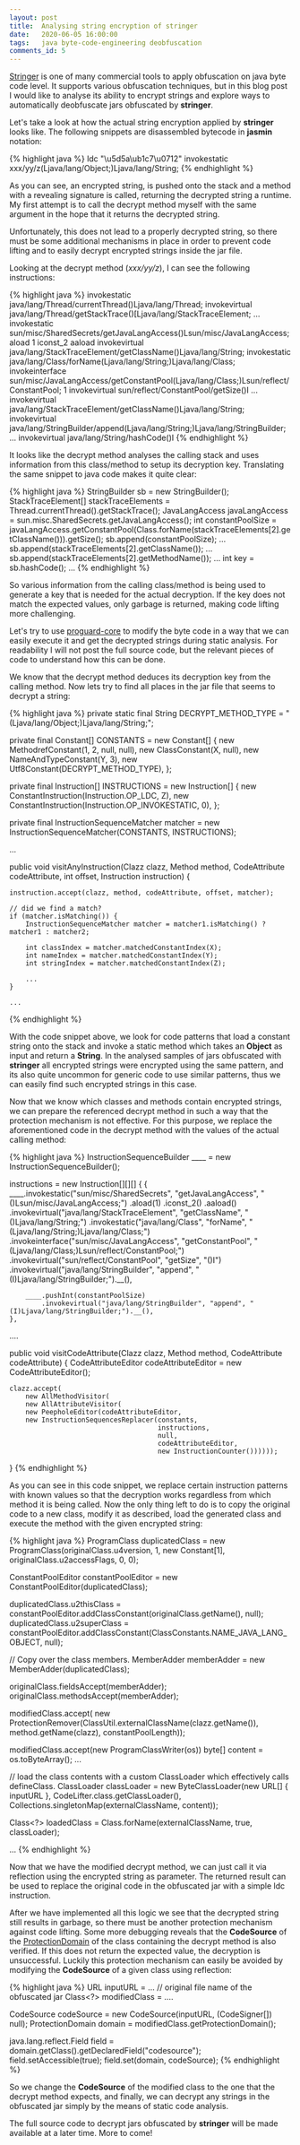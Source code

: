 ```yaml
---
layout: post
title:  Analysing string encryption of stringer
date:   2020-06-05 16:00:00
tags:   java byte-code-engineering deobfuscation
comments_id: 5
---
```


[Stringer](https://jfxstore.com/stringer/) is one of many commercial tools to apply obfuscation on java byte code level.
It supports various obfuscation techniques, but in this blog post I would like to analyse its ability to encrypt strings
and explore ways to automatically deobfuscate jars obfuscated by __stringer__.

Let's take a look at how the actual string encryption applied by __stringer__ looks like. The following snippets are
disassembled bytecode in __jasmin__ notation:

{% highlight java %}
ldc "\u5d5a\ub1c7\u0712"
invokestatic xxx/yy/z(Ljava/lang/Object;)Ljava/lang/String;
{% endhighlight %}

As you can see, an encrypted string, is pushed onto the stack and a method with a revealing signature is called, returning
the decrypted string a runtime. My first attempt is to call the decrypt method myself with the same argument in the hope
that it returns the decrypted string.

Unfortunately, this does not lead to a properly decrypted string, so there must be some additional mechanisms in place
in order to prevent code lifting and to easily decrypt encrypted strings inside the jar file.

Looking at the decrypt method (_xxx/yy/z_), I can see the following instructions:

{% highlight java %}
invokestatic java/lang/Thread/currentThread()Ljava/lang/Thread;
invokevirtual java/lang/Thread/getStackTrace()[Ljava/lang/StackTraceElement;
...
invokestatic sun/misc/SharedSecrets/getJavaLangAccess()Lsun/misc/JavaLangAccess;
aload 1
iconst_2
aaload
invokevirtual java/lang/StackTraceElement/getClassName()Ljava/lang/String;
invokestatic java/lang/Class/forName(Ljava/lang/String;)Ljava/lang/Class;
invokeinterface sun/misc/JavaLangAccess/getConstantPool(Ljava/lang/Class;)Lsun/reflect/ConstantPool; 1
invokevirtual sun/reflect/ConstantPool/getSize()I
...
invokevirtual java/lang/StackTraceElement/getClassName()Ljava/lang/String;
invokevirtual java/lang/StringBuilder/append(Ljava/lang/String;)Ljava/lang/StringBuilder;
...
invokevirtual java/lang/String/hashCode()I
{% endhighlight %}

It looks like the decrypt method analyses the calling stack and uses information from this class/method
to setup its decryption key. Translating the same snippet to java code makes it quite clear:

{% highlight java %}
StringBuilder sb = new StringBuilder();
StackTraceElement[] stackTraceElements = Thread.currentThread().getStackTrace();
JavaLangAccess javaLangAccess = sun.misc.SharedSecrets.getJavaLangAccess();
int constantPoolSize = javaLangAccess.getConstantPool(Class.forName(stackTraceElements[2].getClassName())).getSize();
sb.append(constantPoolSize);
...
sb.append(stackTraceElements[2].getClassName());
...
sb.append(stackTraceElements[2].getMethodName());
...
int key = sb.hashCode();
...
{% endhighlight %}

So various information from the calling class/method is being used to generate a key that is needed for the actual 
decryption. If the key does not match the expected values, only garbage is returned, making code lifting more challenging.

Let's try to use [proguard-core](https://github.com/Guardsquare/proguard-core) to modify the byte code in a way that we can
easily execute it and get the decrypted strings during static analysis. For readability I will not post the full source code,
but the relevant pieces of code to understand how this can be done.

We know that the decrypt method deduces its decryption key from the calling method. Now lets try to find all places in the jar
file that seems to decrypt a string:

{% highlight java %}
private static final String DECRYPT_METHOD_TYPE = "(Ljava/lang/Object;)Ljava/lang/String;";

private final Constant[] CONSTANTS = new Constant[]
{
    new MethodrefConstant(1, 2, null, null),
    new ClassConstant(X, null),
    new NameAndTypeConstant(Y, 3),
    new Utf8Constant(DECRYPT_METHOD_TYPE),
};
        
private final Instruction[] INSTRUCTIONS = new Instruction[]
{
    new ConstantInstruction(Instruction.OP_LDC, Z),
    new ConstantInstruction(Instruction.OP_INVOKESTATIC, 0),
};

private final InstructionSequenceMatcher matcher =
    new InstructionSequenceMatcher(CONSTANTS, INSTRUCTIONS);

...

public void visitAnyInstruction(Clazz clazz, Method method, CodeAttribute codeAttribute, int offset, Instruction instruction) {
    
    instruction.accept(clazz, method, codeAttribute, offset, matcher);
        
    // did we find a match?
    if (matcher.isMatching()) {
        InstructionSequenceMatcher matcher = matcher1.isMatching() ? matcher1 : matcher2;
        
        int classIndex = matcher.matchedConstantIndex(X);
        int nameIndex = matcher.matchedConstantIndex(Y);
        int stringIndex = matcher.matchedConstantIndex(Z);
            
        ...
    }
        
    ...
{% endhighlight %}

With the code snippet above, we look for code patterns that load a constant string onto the stack and invoke a
static method which takes an __Object__ as input and return a __String__. In the analysed samples of jars obfuscated
with __stringer__ all encrypted strings were encrypted using the same pattern, and its also quite uncommon for generic code
to use similar patterns, thus we can easily find such encrypted strings in this case.

Now that we know which classes and methods contain encrypted strings, we can prepare the referenced decrypt method in such
a way that the protection mechanism is not effective. For this purpose, we replace the aforementioned code in the decrypt
method with the values of the actual calling method:

{% highlight java %}
InstructionSequenceBuilder ____ = new InstructionSequenceBuilder();
            
instructions = new Instruction[][][]
{
    {
        ____.invokestatic("sun/misc/SharedSecrets", "getJavaLangAccess", "()Lsun/misc/JavaLangAccess;")
            .aload(1)
            .iconst_2()
            .aaload()
            .invokevirtual("java/lang/StackTraceElement", "getClassName", "()Ljava/lang/String;")
            .invokestatic("java/lang/Class", "forName", "(Ljava/lang/String;)Ljava/lang/Class;")
            .invokeinterface("sun/misc/JavaLangAccess", "getConstantPool", "(Ljava/lang/Class;)Lsun/reflect/ConstantPool;")
            .invokevirtual("sun/reflect/ConstantPool", "getSize", "()I")
            .invokevirtual("java/lang/StringBuilder", "append", "(I)Ljava/lang/StringBuilder;").__(),

        ____.pushInt(constantPoolSize)
            .invokevirtual("java/lang/StringBuilder", "append", "(I)Ljava/lang/StringBuilder;").__(),
    },

....
    
public void visitCodeAttribute(Clazz clazz, Method method, CodeAttribute codeAttribute) {
    CodeAttributeEditor codeAttributeEditor = new CodeAttributeEditor();

    clazz.accept(
        new AllMethodVisitor(
        new AllAttributeVisitor(
        new PeepholeEditor(codeAttributeEditor,
        new InstructionSequencesReplacer(constants,
                                         instructions,
                                         null,
                                         codeAttributeEditor,
                                         new InstructionCounter())))));
}
{% endhighlight %}

As you can see in this code snippet, we replace certain instruction patterns with known values so that the decryption
works regardless from which method it is being called. Now the only thing left to do is to copy the original code to
a new class, modify it as described, load the generated class and execute the method with the given encrypted string:

{% highlight java %}
ProgramClass duplicatedClass =
    new ProgramClass(originalClass.u4version,
                     1,
                     new Constant[1],
                     originalClass.u2accessFlags,
                     0,
                     0);

ConstantPoolEditor constantPoolEditor = new ConstantPoolEditor(duplicatedClass);

duplicatedClass.u2thisClass =
    constantPoolEditor.addClassConstant(originalClass.getName(), null);
duplicatedClass.u2superClass =
    constantPoolEditor.addClassConstant(ClassConstants.NAME_JAVA_LANG_OBJECT, null);

// Copy over the class members.
MemberAdder memberAdder = new MemberAdder(duplicatedClass);

originalClass.fieldsAccept(memberAdder);
originalClass.methodsAccept(memberAdder);
    
modifiedClass.accept(
    new ProtectionRemover(ClassUtil.externalClassName(clazz.getName()),
                          method.getName(clazz),
                          constantPoolLength));

modifiedClass.accept(new ProgramClassWriter(os))
byte[] content = os.toByteArray();
...
    
// load the class contents with a custom ClassLoader which effectively calls defineClass.
ClassLoader classLoader =
    new ByteClassLoader(new URL[] { inputURL  },
                        CodeLifter.class.getClassLoader(),
                        Collections.singletonMap(externalClassName, content));

Class<?> loadedClass = Class.forName(externalClassName, true, classLoader);

...
{% endhighlight %}

Now that we have the modified decrypt method, we can just call it via reflection using the encrypted string
as parameter. The returned result can be used to replace the original code in the obfuscated jar with a simple ldc instruction.

After we have implemented all this logic we see that the decrypted string still results in garbage, so there must be
another protection mechanism against code lifting. Some more debugging reveals that the __CodeSource__ of the
[ProtectionDomain](https://docs.oracle.com/javase/7/docs/api/java/security/ProtectionDomain.html) of the class containing the
decrypt method is also verified. If this does not return the expected value, the decryption is unsuccessful. Luckily this
protection mechanism can easily be avoided by modifying the __CodeSource__ of a given class using reflection:

{% highlight java %}
URL inputURL = ... // original file name of the obfuscated jar
Class<?> modifiedClass = ....

CodeSource codeSource = new CodeSource(inputURL, (CodeSigner[]) null);
ProtectionDomain domain = modifiedClass.getProtectionDomain();

java.lang.reflect.Field field = domain.getClass().getDeclaredField("codesource");
field.setAccessible(true);
field.set(domain, codeSource);
{% endhighlight %}

So we change the __CodeSource__ of the modified class to the one that the decrypt method expects, and finally, we can
decrypt any strings in the obfuscated jar simply by the means of static code analysis.

The full source code to decrypt jars obfuscated by __stringer__ will be made available at a later time. More to come!